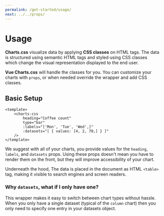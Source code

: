 ```yaml
---
permalink: /get-started/usage/
next: ../../props/
---
```


# Usage

**Charts.css** visualize data by applying **CSS classes** on HTML tags. The data is structured using semantic HTML tags and styled using CSS classes which change the visual representation displayed to the end user.

**Vue Charts.css** will handle the classes for you. You can customize your charts with `props`, or when needed override the wrapper and add CSS classes.

## Basic Setup

```vue
<template>
    <charts-css
        heading="Coffee count"
        type="bar"
        :labels="['Mon', 'Tue', 'Wed',]"
        :datasets="[ { values: [4, 2, 70,] } ]"
    />
</template>
```

We suggest with all of your charts, you provide values for the  `heading`, `labels`, and `datasets` props. Using these props doesn't mean you have to render them on the front, but they will improve accessibility of your chart.

Underneath the hood, The data is placed in the document as HTML `<table>` tag, making it visible to search engines and screen readers.

### Why `datasets`, what if I only have one?

This wrapper makes it easy to switch between chart types without hassle. When you only have a single dataset (typical of the `column` chart) then you only need to specify one entry in your datasets object.

